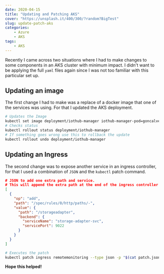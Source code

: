 ```yaml
---
date: 2020-04-15
title: "Updating and Patching AKS"
cover: "https://unsplash.it/400/300/?random?BigTest"
slug: update-patch-aks
categories: 
    - Azure
    - AKS
tags:
    - AKS
---
```


Recently I came across two situations where I had to make changes to some components in an AKS cluster with minimum impact. I didn't want to be applying the full `yaml` files again since I was not too familiar with this particular set up.

## Updating an image

The first change I had to make was a replace of a docker image that one of the services was using. For that I updated the AKS deployment.

```bash
# Updates the Image
kubectl set image deployment/iothub-manager iothub-manager-pod=goncalvesj/iothub-manager-dotnet:01 --record
# Checks status
kubectl rollout status deployment/iothub-manager
# If something goes wrong use this to rollback the update
kubectl rollout undo deployment/iothub-manager
```

## Updating an Ingress

The second change was to expose another service in an ingress controller, for that I used a combination of `JSON` and the `kubectl` patch command.

```JSON
# JSON to add one extra path and service.
# This will append the extra path at the end of the ingress controller paths section.
[
  {
    "op": "add",
    "path": "/spec/rules/0/http/paths/-",
    "value": {
      "path": "/storageadapter",
      "backend": {
        "serviceName": "storage-adapter-svc",
        "servicePort": 9022
      }
    }
  }
]
```

```bash
# Executes the patch
kubectl patch ingress remotemonitoring --type json -p "$(cat patch.json)"
```

**Hope this helped!**
